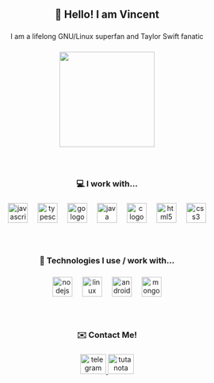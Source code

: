 <h2 align="center">👋 Hello! I am Vincent</h2>

###

<p align="center">I am a lifelong GNU/Linux superfan and Taylor Swift fanatic</p>

###

<div align="center">
  <img height="192" src="https://morty.ononoki.org/?mortyurl=http%3A%2F%2Fmedia.giphy.com%2Fmedia%2FRMonqmwIZagbm%2Fgiphy.gif"  />
</div>

###

<br clear="both">

<h3 align="center">💻 I work with...</h3>

###

<div align="center">
  <img src="https://cdn.jsdelivr.net/gh/devicons/devicon/icons/javascript/javascript-original.svg" height="40" alt="javascript logo"  />
  <img width="12" />
  <img src="https://cdn.jsdelivr.net/gh/devicons/devicon/icons/typescript/typescript-original.svg" height="40" alt="typescript logo"  />
  <img width="12" />
  <img src="https://cdn.jsdelivr.net/gh/devicons/devicon/icons/go/go-original-wordmark.svg" height="40" alt="go logo"  />
  <img width="12" />
  <img src="https://cdn.jsdelivr.net/gh/devicons/devicon/icons/java/java-original.svg" height="40" alt="java logo"  />
  <img width="12" />
  <img src="https://cdn.jsdelivr.net/gh/devicons/devicon/icons/c/c-original.svg" height="40" alt="c logo"  />
  <img width="12" />
  <img src="https://cdn.jsdelivr.net/gh/devicons/devicon/icons/html5/html5-original.svg" height="40" alt="html5 logo"  />
  <img width="12" />
  <img src="https://cdn.jsdelivr.net/gh/devicons/devicon/icons/css3/css3-original.svg" height="40" alt="css3 logo"  />
</div>

###

<br clear="both">

<h3 align="center">🩷 Technologies I use / work with...</h3>

###

<div align="center">
  <img src="https://cdn.jsdelivr.net/gh/devicons/devicon/icons/nodejs/nodejs-plain-wordmark.svg" height="40" alt="nodejs logo"  />
  <img width="12" />
  <img src="https://cdn.jsdelivr.net/gh/devicons/devicon/icons/linux/linux-original.svg" height="40" alt="linux logo"  />
  <img width="12" />
  <img src="https://cdn.jsdelivr.net/gh/devicons/devicon/icons/android/android-plain.svg" height="40" alt="android logo"  />
  <img width="12" />
  <img src="https://cdn.jsdelivr.net/gh/devicons/devicon/icons/mongodb/mongodb-plain-wordmark.svg" height="40" alt="mongodb logo"  />
</div>

###

<br clear="both">

<h3 align="center">✉️ Contact Me!</h3>

###

<div align="center">
  <a href="t.me/foreverinparadise" target="_blank">
    <img src="https://raw.githubusercontent.com/maurodesouza/profile-readme-generator/master/src/assets/icons/social/telegram/default.svg" width="52" height="40" alt="telegram logo"  />
  </a>
  <a href="mailto:jeushi@tutanota.com" target="_blank">
    <img src="https://raw.githubusercontent.com/maurodesouza/profile-readme-generator/master/src/assets/icons/social/tutanota/default.svg" width="52" height="40" alt="tutanota logo"  />
  </a>
</div>

###
